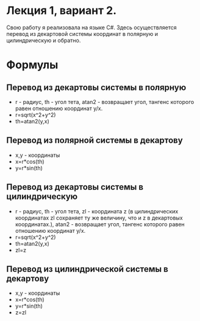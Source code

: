 # Лекция 1, вариант 2.
Свою работу я реализовала на языке С#. Здесь осуществляется перевод из декартовой системы координат в полярную и цилиндрическую и обратно.
# Формулы
## Перевод из декартовы системы в полярную
* r - радиус, th - угол тета, atan2 - возвращает угол, тангенс которого равен отношению координат y/x.
* r=sqrt(x^2+y^2)
* th=atan2(y,x)
## Перевод из полярной системы в декартову
* x,y - координаты
* x=r*cos(th)
* y=r*sin(th)
## Перевод из декартовы системы в цилиндрическую
* r - радиус, th - угол тета, zl -  координата z (в цилиндрических координатах zl сохраняет ту же величину, что и z в декартовых координатах.), atan2 - возвращает угол, тангенс которого равен отношению координат y/x.
* r=sqrt(x^2+y^2)
* th=atan2(y,x)
* zl=z
## Перевод из цилиндрической системы в декартову
* x,y - координаты
* x=r*cos(th)
* y=r*sin(th)
* z=zl


